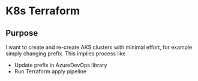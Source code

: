 # K8s Terraform

## Purpose

I want to create and re-create AKS clusters with minimal effort, for example simply changing prefix.
This implies process like

- Update prefix in AzureDevOps library
- Run Terraform apply pipeline